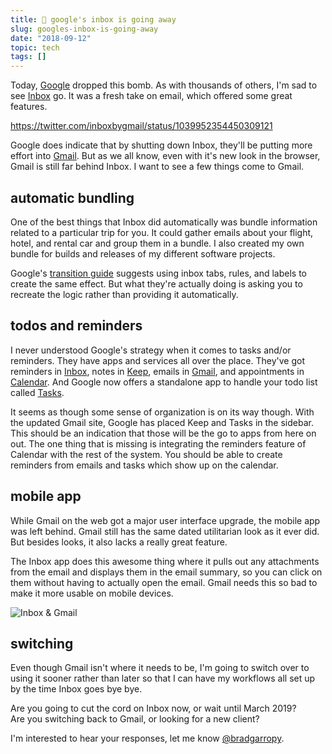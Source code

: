 ```yaml
---
title: 📧 google's inbox is going away
slug: googles-inbox-is-going-away
date: "2018-09-12"
topic: tech
tags: []
---
```


Today, [Google][google] dropped this bomb. As with thousands of others, I'm sad to see [Inbox][inbox] go. It was a fresh take on email, which offered some great features.

https://twitter.com/inboxbygmail/status/1039952354450309121

Google does indicate that by shutting down Inbox, they'll be putting more effort into [Gmail][gmail]. But as we all know, even with it's new look in the browser, Gmail is still far behind Inbox. I want to see a few things come to Gmail.

## automatic bundling

One of the best things that Inbox did automatically was bundle information related to a particular trip for you. It could gather emails about your flight, hotel, and rental car and group them in a bundle. I also created my own bundle for builds and releases of my different software projects.

Google's [transition guide][transition] suggests using inbox tabs, rules, and labels to create the same effect. But what they're actually doing is asking you to recreate the logic rather than providing it automatically.

## todos and reminders

I never understood Google's strategy when it comes to tasks and/or reminders. They have apps and services all over the place. They've got reminders in [Inbox][inbox], notes in [Keep][keep], emails in [Gmail][gmail], and appointments in [Calendar][calendar]. And Google now offers a standalone app to handle your todo list called [Tasks][tasks].

It seems as though some sense of organization is on its way though. With the updated Gmail site, Google has placed Keep and Tasks in the sidebar. This should be an indication that those will be the go to apps from here on out. The one thing that is missing is integrating the reminders feature of Calendar with the rest of the system. You should be able to create reminders from emails and tasks which show up on the calendar.

## mobile app

While Gmail on the web got a major user interface upgrade, the mobile app was left behind. Gmail still has the same dated utilitarian look as it ever did. But besides looks, it also lacks a really great feature.

The Inbox app does this awesome thing where it pulls out any attachments from the email and displays them in the email summary, so you can click on them without having to actually open the email. Gmail needs this so bad to make it more usable on mobile devices.

![Inbox & Gmail][inbox-gmail]

## switching

Even though Gmail isn't where it needs to be, I'm going to switch over to using it sooner rather than later so that I can have my workflows all set up by the time Inbox goes bye bye.

Are you going to cut the cord on Inbox now, or wait until March 2019?  
Are you switching back to Gmail, or looking for a new client?

I'm interested to hear your responses, let me know [@bradgarropy][twitter].

[google]: https://www.google.com/about/products/
[inbox]: https://inbox.google.com/
[gmail]: https://gmail.com/
[transition]: https://support.google.com/inbox/answer/9117840
[keep]: http://keep.google.com/
[calendar]: https://calendar.google.com
[tasks]: https://play.google.com/store/apps/details?id=com.google.android.apps.tasks
[inbox-gmail]: https://res.cloudinary.com/bradgarropy/image/upload/f_auto,q_auto/bradgarropy.com/posts/inbox-gmail.png
[twitter]: https://twitter.com/bradgarropy
